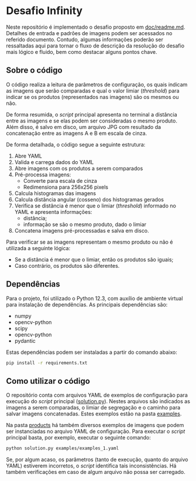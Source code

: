 # Desafio Infinity 

Neste repositório é implementado o desafio proposto em [doc/readme.md](doc/readme.md). Detalhes de entrada e padrões de imagens podem ser acessados no referido documento. Contudo, algumas informações poderão ser ressaltadas aqui para tornar o fluxo de descrição da resolução do desafio mais lógico e fluido, bem como destacar alguns pontos chave.

## Sobre o código

O código realiza a leitura de parâmetros de configuração, os quais indicam as imagens que serão comparadas e qual o valor limiar (*threshold*) para indicar se os produtos (representados nas imagens) são os mesmos ou não.

De forma resumida, o *script* principal apresenta no terminal a distância entre as imagens e se elas podem ser consideradas o mesmo produto. Além disso, é salvo em disco, um arquivo JPG com resultado da concatenação entre as imagens A e B em escala de cinza.

De forma detalhada, o código segue a seguinte estrutura:

1. Abre YAML
2. Valida e carrega dados do YAML
3. Abre imagens com os produtos a serem comparados
4. Pré-processa imagens:
    - Converte para escala de cinza
    - Redimensiona para 256x256 pixels 
5. Calcula histogramas das imagens
6. Calcula distância angular (cosseno) dos histogramas gerados
7. Verifica se distância é menor que o limiar (*threshold*) informado no YAML e apresenta informações:
    - distância;
    - informação se são o mesmo produto, dado o limiar
8. Concatena imagens pré-processadas e salva em disco.

Para verificar se as imagens representam o mesmo produto ou não é utilizada a seguinte lógica: 
- Se a distância é menor que o limiar, então os produtos são iguais;
- Caso contrário, os produtos são diferentes.


## Dependências

Para o projeto, foi utilizado o Python 12.3, com auxílio de ambiente virtual para instalação de dependências. As principais dependências são:

- numpy
- opencv-python
- scipy
- opencv-python
- pydantic

Estas dependências podem ser instaladas a partir do comando abaixo:

```bash 
pip install -r requirements.txt
```

## Como utilizar o código

O repositório conta com arquivos YAML de exemplos de configuração para execução do *script* principal ([solution.py](solution.py)). Nestes arquivos são indicados as imagens a serem comparadas, o limiar de segregação e o caminho para salvar imagens concatenadas. Estes exemplos estão na pasta [examples](examples/).

Na pasta [products](products/) há também diversos exemplos de imagens que podem ser instanciadas no arquivo YAML de configuração. Para executar o *script* principal basta, por exemplo, executar o seguinte comando:

```bash
python solution.py examples/examples_1.yaml
```

Se, por algum acaso, os parâmetros (tanto de execução, quanto do arquivo YAML) estiverem incorretos, o *script* identifica tais inconsistências. Há também verificações em caso de algum arquivo não possa ser carregado.


